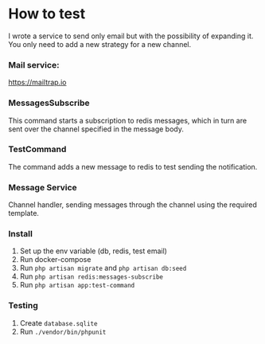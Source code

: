 # How to test

I wrote a service to send only email but with the possibility of expanding it. You only need to add a new strategy for a new channel.

### Mail service:

https://mailtrap.io

### MessagesSubscribe

This command starts a subscription to redis messages, which in turn are sent over the channel specified in the message body.

### TestCommand

The command adds a new message to redis to test sending the notification.

### Message Service

Channel handler, sending messages through the channel using the required template.

### Install

1. Set up the env variable (db, redis, test email)
2. Run docker-compose
3. Run `php artisan migrate` and `php artisan db:seed`
4. Run `php artisan redis:messages-subscribe`
5. Run `php artisan app:test-command`


### Testing

1. Create `database.sqlite`
2. Run `./vendor/bin/phpunit`